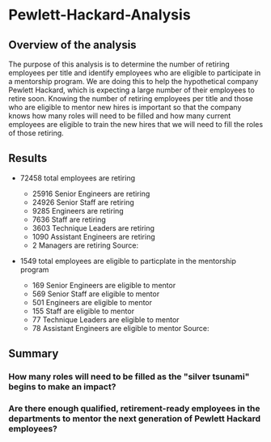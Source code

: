 # Pewlett-Hackard-Analysis
## Overview of the analysis 
The purpose of this analysis is to determine the number of retiring employees per title and identify employees who are eligible to participate in a mentorship program.  We are doing this to help the hypothetical company Pewlett Hackard, which is expecting a large number of their employees to retire soon.  Knowing the number of retiring employees per title and those who are eligible to mentor new hires is important so that the company knows how many roles will need to be filled and how many current employees are eligible to train the new hires that we will need to fill the roles of those retiring. 

## Results 
- 72458 total employees are retiring 
  - 25916 Senior Engineers are retiring 
  - 24926 Senior Staff are retiring 
  - 9285 Engineers are retiring
  - 7636 Staff are retiring
  - 3603 Technique Leaders are retiring
  - 1090 Assistant Engineers are retiring
  - 2 Managers are retiring
Source: 

- 1549 total employees are eligible to particplate in the mentorship program 
  - 169 Senior Engineers are eligible to mentor
  - 569 Senior Staff are eligible to mentor
  - 501 Engineers are eligible to mentor
  - 155 Staff are eligible to mentor 
  - 77 Technique Leaders are eligible to mentor
  - 78 Assistant Engineers are eligible to mentor
Source: 

## Summary 
### How many roles will need to be filled as the "silver tsunami" begins to make an impact? 
### Are there enough qualified, retirement-ready employees in the departments to mentor the next generation of Pewlett Hackard employees? 
